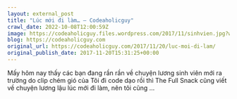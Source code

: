 ```yaml
---
layout: external_post
title: "Lúc mới đi làm… – Codeaholicguy"
crawl_date: 2022-10-08T12:00:59Z
image: https://codeaholicguy.files.wordpress.com/2017/11/sinhvien.jpg?w=1200
blog: https://codeaholicguy.com
original_url: https://codeaholicguy.com/2017/11/20/luc-moi-di-lam/
original_publish_date: 2017-11-20T15:31:25+00:00
---
```


Mấy hôm nay thấy các bạn đang rần rần về chuyện lương sinh viên mới ra trường do clip chém gió của Tôi đi code dạo rồi thì The Full Snack cũng viết về chuyện lương lậu lúc mới đi làm, nên tôi cũng …